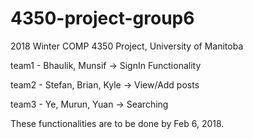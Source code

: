 # 4350-project-group6
2018 Winter COMP 4350 Project, University of Manitoba

team1 - Bhaulik, Munsif -> SignIn Functionality

team2 - Stefan, Brian, Kyle -> View/Add posts

team3 - Ye, Murun, Yuan -> Searching

These functionalities are to be done by Feb 6, 2018.
